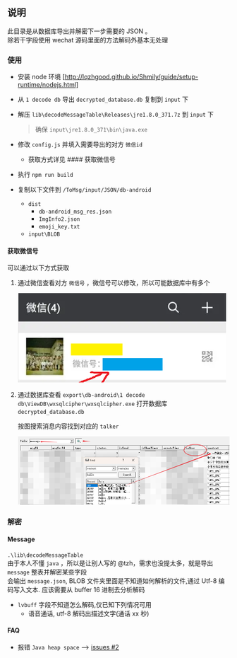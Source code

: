 ## 说明

此目录是从数据库导出并解密下一步需要的 JSON 。 <br />
除若干字段使用 wechat 源码里面的方法解码外基本无处理 <br />

### 使用

-   安装 node 环境 [http://lqzhgood.github.io/Shmily/guide/setup-runtime/nodejs.html]
-   从 `1 decode db` 导出 `decrypted_database.db` 复制到 `input` 下
-   解压 `lib\decodeMessageTable\Releases\jre1.8.0_371.7z` 到 `input` 下
    > 确保 `input\jre1.8.0_371\bin\java.exe`
-   修改 `config.js` 并填入需要导出的对方 `微信id`

    -   获取方式详见 #### 获取微信号

-   执行 `npm run build`
-   复制以下文件到 `/ToMsg/input/JSON/db-android`
    - `dist`
        - `db-android_msg_res.json`
        - `ImgInfo2.json`
        - `emoji_key.txt`
    - `input\BLOB`
     

#### 获取微信号

可以通过以下方式获取

1. 通过微信查看对方 `微信号` ，微信号可以修改，所以可能数据库中有多个

    ![weixin_name](./doc/screen/wexin_name.png)

2. 通过数据库查看
   `export\db-android\1 decode db\ViewDB\wxsqlcipher\wxsqlcipher.exe` 打开数据库 `decrypted_database.db`

    按图搜索消息内容找到对应的 `talker`

    ![talker](./doc/screen/talker.png)

### 解密

#### Message

`.\lib\decodeMessageTable` <br/>
由于本人不懂 `java` ，所以是让别人写的 @tzh，需求也没提太多，就是导出 `message` 整表并解密某些字段 <br/>
会输出 `message.json`, BLOB 文件夹里面是不知道如何解析的文件,通过 Utf-8 编码写入文本. 应该需要从 buffer 16 进制去分析解码 <br/>

-   `lvbuff` 字段不知道怎么解码,仅已知下列情况可用
    -   语音通话, utf-8 解码出描述文字(通话 xx 秒)

#### FAQ

-   报错 `Java heap space` --> [issues #2](https://github.com/lqzhgood/Shmily-Get-Wechat/issues/2)
